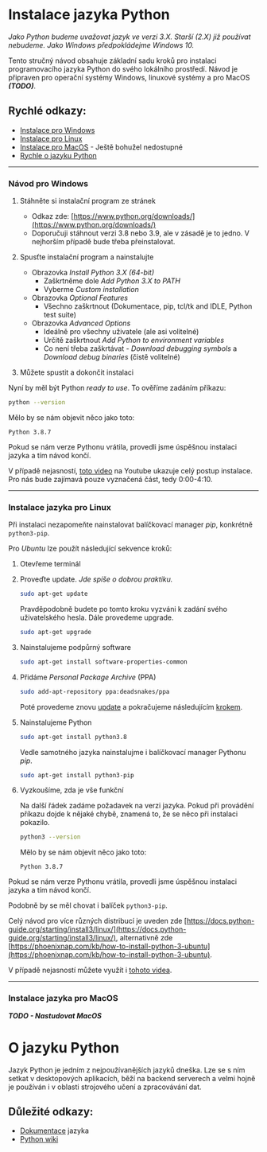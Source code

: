 # Instalace jazyka Python


*Jako Python budeme uvažovat jazyk ve verzi 3.X. Starší (2.X) již používat nebudeme. Jako Windows předpokládejme Windows 10.*

Tento stručný návod obsahuje základní sadu kroků pro instalaci programovacího jazyka Python do svého lokálního prostředí. Návod je připraven pro operační systémy Windows, linuxové systémy a pro MacOS ***(TODO)***.

Rychlé odkazy:
---
- [Instalace pro Windows](#windows)
- [Instalace pro Linux](#linux)
- [Instalace pro MacOS](#mac) - Ještě bohužel nedostupné
- [Rychle o jazyku Python](#about)

---

### Návod pro Windows <a name="windows"></a>

1. Stáhněte si instalační program ze stránek
    - Odkaz zde: [https://www.python.org/downloads/](https://www.python.org/downloads/)
    - Doporučuji stáhnout verzi 3.8 nebo 3.9, ale v zásadě je to jedno. V nejhorším případě bude třeba přeinstalovat.

2. Spusťte instalační program a nainstalujte
    - Obrazovka *Install Python 3.X (64-bit)*
      - Zaškrtněme dole *Add Python 3.X to PATH*
      - Vyberme *Custom installation*
    - Obrazovka *Optional Features*
      - Všechno zaškrtnout (Dokumentace, pip, tcl/tk and IDLE, Python test suite)
    - Obrazovka *Advanced Options*
      - Ideálně pro všechny uživatele (ale asi volitelné)
      - Určitě zaškrtnout *Add Python to environment variables*
      - Co není třeba zaškrtávat - *Download debugging symbols* a *Download debug binaries* (čistě volitelné)

3. Můžete spustit a dokončit instalaci


Nyní by měl být Python *ready to use*. To ověříme zadáním příkazu:

```bash
python --version
```

Mělo by se nám objevit něco jako toto:

```
Python 3.8.7
```

Pokud se nám verze Pythonu vrátila, provedli jsme úspěšnou instalaci jazyka a tím návod končí.

V případě nejasností, [toto video](https://www.youtube.com/embed/UvcQlPZ8ecA?start=0&end=250) na Youtube ukazuje celý postup instalace. Pro nás bude zajímavá pouze vyznačená část, tedy 0:00-4:10. 



------------------------------------------------------------------------------------------------------------------------------------------------------------------


### Instalace jazyka pro Linux <a name="linux"></a>

Při instalaci nezapomeňte nainstalovat balíčkovací manager *pip*, konkrétně `python3-pip`.

Pro *Ubuntu* lze použít následující sekvence kroků:

1. Otevřeme terminál
2. Proveďte update. *Jde spíše o dobrou praktiku.* <a name="update"></a>
    
    ```bash
    sudo apt-get update
    ```
    
    Pravděpodobně budete po tomto kroku vyzváni k zadání svého uživatelského hesla. Dále provedeme upgrade.
    
    ```bash
    sudo apt-get upgrade
    ```

3. Nainstalujeme podpůrný software

    ```bash
    sudo apt-get install software-properties-common
    ```

4. Přidáme *Personal Package Archive* (PPA)

    ```bash
    sudo add-apt-repository ppa:deadsnakes/ppa
    ```
    
    Poté provedeme znovu [update](#update) a pokračujeme následujícím [krokem](#install-python).


4. Nainstalujeme Python <a name="install-python"></a>
    
    ```bash
    sudo apt-get install python3.8
    ```
    
    Vedle samotného jazyka nainstalujme i balíčkovací manager Pythonu *pip*.
    
    ```bash
    sudo apt-get install python3-pip
    ```
    

5. Vyzkoušíme, zda je vše funkční

    Na další řádek zadáme požadavek na verzi jazyka. Pokud při provádění příkazu dojde k nějaké chybě, znamená to, že se něco při instalaci pokazilo.

    ```bash
    python3 --version
    ```

    Mělo by se nám objevit něco jako toto:

    ```
    Python 3.8.7
    ```
    
    
Pokud se nám verze Pythonu vrátila, provedli jsme úspěšnou instalaci jazyka a tím návod končí.


Podobně by se měl chovat i balíček `python3-pip`.


Celý návod pro více různých distribucí je uveden zde [https://docs.python-guide.org/starting/install3/linux/](https://docs.python-guide.org/starting/install3/linux/), alternativně zde [https://phoenixnap.com/kb/how-to-install-python-3-ubuntu](https://phoenixnap.com/kb/how-to-install-python-3-ubuntu).

V případě nejasností můžete využít i [tohoto videa](https://www.youtube.com/watch?v=Br2xt6B57SA).

------------------------------------------------------------------------------------------------------------------------------------------------------------------


### Instalace jazyka pro MacOS <a name="mac"></a>


***TODO - Nastudovat MacOS***



# O jazyku Python  <a name="about"></a>

Jazyk Python je jedním z nejpoužívanějších jazyků dneška. Lze se s ním setkat v desktopových aplikacích, běží na backend serverech a velmi hojně je používán i v oblasti strojového učení a zpracovávání dat.

## Důležité odkazy:

- [Dokumentace](https://docs.python.org/3/) jazyka
- [Python wiki](https://wiki.python.org/moin/)


